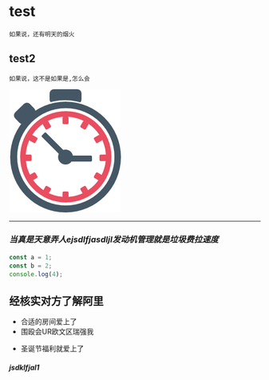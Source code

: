 # test
    如果说，还有明天的烟火
## test2
    如果说，这不是如果是,怎么会
![](./images/time.png)

---

### _当真是天意弄人ejsdlfjasdljl发动机管理就是垃圾费拉速度_

``` javascript
const a = 1;
const b = 2;
console.log(4);

```

## 经核实对方了解阿里
* 合适的房间爱上了
* 围殴会UR欧文区瑞强我
+ 圣诞节福利就爱上了


##### jsdklfjal1


